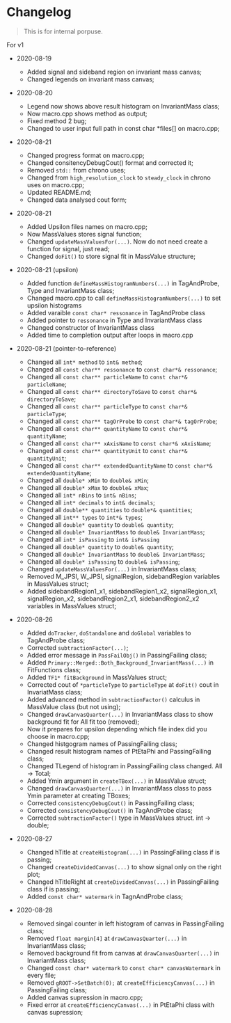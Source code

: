 # Changelog
> This is for internal porpuse.

For v1

* 2020-08-19
	* Added signal and sideband region on invariant mass canvas;
	* Changed legends on invariant mass canvas;

* 2020-08-20
	* Legend now shows above result histogram on InvariantMass class;
	* Now macro.cpp shows method as output;
	* Fixed method 2 bug;
	* Changed to user input full path in const char \*files[] on macro.cpp;

* 2020-08-21
	* Changed progress format on macro.cpp;
	* Changed consitencyDebugCout() format and corrected it;
	* Removed `std::` from chrono uses;
	* Changed from `high_resolution_clock` to `steady_clock` in chrono uses on macro.cpp;
	* Updated README.md;
	* Changed data analysed cout form;

* 2020-08-21
	* Added Upsilon files names on macro.cpp;
	* Now MassValues stores signal function;
	* Changed `updateMassValuesFor(...)`. Now do not need create a function for signal, just read;
	* Changed `doFit()` to store signal fit in MassValue structure;

* 2020-08-21 (upsilon)
	* Added function `defineMassHistogramNumbers(...)` in TagAndProbe, Type and InvariantMass class;
	* Changed macro.cpp to call `defineMassHistogramNumbers(...)` to set upsilon histograms
	* Added varaible `const char* ressonance` in TagAndProbe class
	* Added pointer to `ressonance` in Type and InvariantMass class
	* Changed constructor of InvariantMass class
	* Added time to completion output after loops in macro.cpp

* 2020-08-21 (pointer-to-reference)
	* Changed all `int* method` to `int& method`;
	* Changed all `const char** ressonance` to `const char*& ressonance`;
	* Changed all `const char** particleName` to `const char*& particleName`;
	* Changed all `const char** directoryToSave` to `const char*& directoryToSave`;
	* Changed all `const char** particleType` to `const char*& particleType`;
	* Changed all `const char** tagOrProbe` to `const char*& tagOrProbe`;
	* Changed all `const char** quantityName` to `const char*& quantityName`;
	* Changed all `const char** xAxisName` to `const char*& xAxisName`;
	* Changed all `const char** quantityUnit` to `const char*& quantityUnit`;
	* Changed all `const char** extendedQuantityName` to `const char*& extendedQuantityName`;
	* Changed all `double* xMin` to `double& xMin`;
	* Changed all `double* xMax` to `double& xMax`;
	* Changed all `int* nBins` to `int& nBins`;
	* Changed all `int* decimals` to `int& decimals`;
	* Changed all `double** quantities` to `double*& quantities`;
	* Changed all `int** types` to `int*& types`;
	* Changed all `double* quantity` to `double& quantity`;
	* Changed all `double* InvariantMass` to `double& InvariantMass`;
	* Changed all `int* isPassing` to `int& isPassing`
	* Changed all `double* quantity` to `double& quantity`;
	* Changed all `double* InvariantMass` to `double& InvariantMass`;
	* Changed all `double* isPassing` to `double& isPassing`;
	* Changed `updateMassValuesFor(...)` in InvariantMass class;
	* Removed M_JPSI, W_JPSI, signalRegion, sidebandRegion variables in MassValues struct;
	* Added sidebandRegion1_x1, sidebandRegion1_x2, signalRegion_x1, signalRegion_x2, sidebandRegion2_x1, sidebandRegion2_x2 variables in MassValues struct;

* 2020-08-26
	* Added `doTracker`, `doStandalone` and `doGlobal` variables to TagAndProbe class;
	* Corrected `subtractionFactor(...)`;
	* Added error message in `PassFailObj()` in PassingFailing class;
	* Added `Primary::Merged::Both_Background_InvariantMass(...)` in FitFunctions class;
	* Added `TF1* fitBackground` in MassValues struct;
	* Corrected cout of `*particleType` to `particleType` at `doFit()` cout in InvariatMass class;
	* Added advanced method in `subtractionFactor()` calculus in MassValue class (but not using);
	* Changed `drawCanvasQuarter(...)` in InvariantMass class to show background fit for All fit too (removed);
	* Now it prepares for upsilon depending which file index did you choose in macro.cpp;
	* Changed histgogram names of PassingFailing class;
	* Changed result histogram names of PtEtaPhi and PassingFailing class;
	* Changed TLegend of histogram in PassingFailing class changed. All -> Total;
	* Added Ymin argument in `createTBox(...)` in MassValue struct;
	* Changed `drawCanvasQuarter(...)` in InvariantMass class to pass Ymin parameter at creating TBoxes;
	* Corrected `consistencyDebugCout()` in PassingFailing class;
	* Corrected `consistencyDebugCout()` in TagAndProbe class;
	* Corrected `subtractionFactor()` type in MassValues struct. int -> double;

* 2020-08-27
	* Changed hTitle at `createHistogram(...)` in PassingFailing class if is passing;
	* Changed `createDividedCanvas(...)` to show signal only on the right plot;
	* Changed hTitleRight at `createDividedCanvas(...)` in PassingFailing class if is passing;
	* Added `const char* watermark` in TagnAndProbe class;

* 2020-08-28
	* Removed singal counter in left histogram of canvas in PassingFailing class;
	* Removed `float margin[4]` at `drawCanvasQuarter(...)` in InvariantMass class;
	* Removed background fit from canvas at `drawCanvasQuarter(...)` in InvariantMass class;
	* Changed `const char* watermark` to `const char* canvasWatermark` in every file;
	* Removed `gROOT->SetBatch(0);` at `createEfficiencyCanvas(...)` in PassingFailing class;
	* Added canvas supression in macro.cpp;
	* Fixed error at `createEfficiencyCanvas(...)` in PtEtaPhi class with canvas supression;